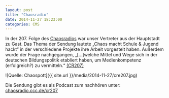 ```yaml
---
layout: post
title: "Chaosradio"
date: 2014-11-27 18:23:00
categories: CMS
---
```


In der 207. Folge des [Chaosradios](https://chaosradio.ccc.de/chaosradio.html) war unser Vertreter aus der Hauptstadt zu Gast. Das Thema der Sendung lautete „Chaos macht Schule & Jugend hackt“ in der verschiedene Projekte ihre Arbeit vorgestelt haben. Außerdem wurde der Frage nachgegangen, „[...]welche Mittel und Wege sich in der deutschen Bildungspolitik etabliert haben, um Medienkompetenz (erfolgreich?) zu vermitteln.“ [(CR207)](https://chaosradio.ccc.de/cr207.html)

![Quelle: Chaospott]({{ site.url }}/media/2014-11-27/cre207.jpg)

Die Sendung gibt es als Podcast zum nachhören unter: [chaosradio.ccc.de/cr207](https://chaosradio.ccc.de/cr207.html)